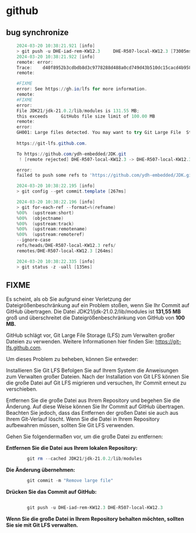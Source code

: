 # github

## bug synchronize
```powershell
    2024-03-20 10:38:21.921 [info]
    > git push -u DHE-iad-rem-KW12.3     DHE-R507-local-KW12.3 [73005ms]
    2024-03-20 10:38:21.922 [info]
    remote: error:
    Trace:    d40f8952b3cdbdb8d3c9778288d488a0cd749d43b510dc15cacd4b9585f28586        
    remote:

    #FIXME  
    error: See https://gh.io/lfs for more information.        
    remote:
    #FIXME  
    error:
    File JDK21/jdk-21.0.2/lib/modules is 131.55 MB;
    this exceeds     GitHubs file size limit of 100.00 MB        
    remote:
    error:
    GH001: Large files detected. You may want to try Git Large File  Storage - 
    
    https://git-lfs.github.com.    

    To https://github.com/ydh-embedded/JDK.git
     ! [remote rejected] DHE-R507-local-KW12.3 -> DHE-R507-local-KW12.3     (pre-receive hook declined)

    error: 
    failed to push some refs to 'https://github.com/ydh-embedded/JDK.git'

    2024-03-20 10:38:22.195 [info]
    > git config --get commit.template [267ms]

    2024-03-20 10:38:22.196 [info]
    > git for-each-ref --format=%(refname)
    %00%  (upstream:short)
    %00%  (objectname)  
    %00%  (upstream:track)
    %00%  (upstream:remotename)
    %00%  (upstream:remoteref)
    --ignore-case
    refs/heads/DHE-R507-local-KW12.3 refs/
    remotes/DHE-R507-local-KW12.3 [264ms]

    2024-03-20 10:38:22.335 [info]
    > git status -z -uall [135ms]

```

## FIXME


Es scheint, als ob Sie aufgrund einer Verletzung der Dateigrößenbeschränkung auf ein Problem stoßen, wenn Sie Ihr Commit auf GitHub übertragen. Die Datei JDK21/jdk-21.0.2/lib/modules ist **131,55 MB** groß und überschreitet die Dateigrößenbeschränkung von GitHub von **100 MB.**

GitHub schlägt vor, Git Large File Storage (LFS) zum Verwalten großer Dateien zu verwenden. Weitere Informationen hier finden Sie: https://git-lfs.github.com.

Um dieses Problem zu beheben, können Sie entweder:

Installieren Sie Git LFS Befolgen Sie auf Ihrem System die Anweisungen zum Verwalten großer Dateien. Nach der Installation von Git LFS können Sie die große Datei auf Git LFS migrieren und versuchen, Ihr Commit erneut zu verschieben.

Entfernen Sie die große Datei aus Ihrem Repository und begehen Sie die Änderung. Auf diese Weise können Sie Ihr Commit auf GitHub übertragen. Beachten Sie jedoch, dass das Entfernen der großen Datei sie auch aus Ihrem Git-Verlauf löscht. Wenn Sie die Datei in Ihrem Repository aufbewahren müssen, sollten Sie Git LFS verwenden.

Gehen Sie folgendermaßen vor, um die große Datei zu entfernen:

**Entfernen Sie die Datei aus Ihrem lokalen Repository:**

```powershell 
        git rm --cached JDK21/jdk-21.0.2/lib/modules
```

**Die Änderung übernehmen:**

```powershell 
        git commit -m "Remove large file"
```


**Drücken Sie das Commit auf GitHub:**

```powershell 

        git push -u DHE-iad-rem-KW12.3 DHE-R507-local-KW12.3
```

**Wenn Sie die große Datei in Ihrem Repository behalten möchten, sollten Sie sie mit Git LFS verwalten.**